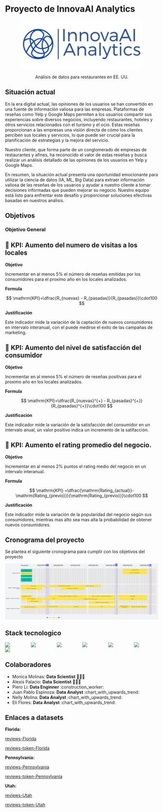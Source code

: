 # Proyecto de InnovaAI Analytics

<div align="center">
  <img src="assets\innovaLogo.jpeg">

  <p align="center">
    Análisis de datos para restaurantes en EE. UU.
    <br />
  </p>
</div>

## Situación actual

En la era digital actual, las opiniones de los usuarios se han convertido en una fuente de información valiosa para las empresas. Plataformas de reseñas como Yelp y Google Maps permiten a los usuarios compartir sus experiencias sobre diversos negocios, incluyendo restaurantes, hoteles y otros servicios relacionados con el turismo y el ocio. Estas reseñas proporcionan a las empresas una visión directa de cómo los clientes perciben sus locales y servicios, lo que puede ser crucial para la planificación de estrategias y la mejora del servicio.


Nuestro cliente, que forma parte de un conglomerado de empresas de restaurantes y afines, ha reconocido el valor de estas reseñas y busca realizar un análisis detallado de las opiniones de los usuarios en Yelp y Google Maps.


En resumen, la situación actual presenta una oportunidad emocionante para utilizar la ciencia de datos (IA, ML, Big Data) para extraer información valiosa de las reseñas de los usuarios y ayudar a nuestro cliente a tomar decisiones informadas que pueden mejorar su negocio. Nuestro equipo está listo para enfrentar este desafío y proporcionar soluciones efectivas basadas en nuestros análisis.

## Objetivos

### Objetivo General

## 🎯 KPI: Aumento del numero de visitas a los locales

**Objetivo**

Incrementar en al menos 5% el número de reseñas emitidas por los consumidores para el proximo año en los locales analizados.

**Formula**

$$
\mathrm{KPI}=\dfrac{R_{nuevas} - R_{pasadas}}{R_{pasadas}}\cdot100
$$

**Justificación**

Este indicador mide la variación de la captación de nuevos consumidores en intervalo interanual, con el puede medirse el exito de las campañas de marketing.

## 🎯 KPI: Aumento del nivel de satisfacción del consumidor

**Objetivo**

Incrementar en al menos 5% el número de reseñas positivas para el proximo año en los locales analizados.

**Formula**

$$
\mathrm{KPI}=\dfrac{R_{nuevas}^{+} - R_{pasadas}^{+}}{R_{pasadas}^{+}}\cdot100
$$

**Justificación**

Este indicador mide la variación de la satisfacción del consumidor en un intervalo anual, un valor positivo indica un incremento de la satifacción.

## 🎯 KPI: Aumento el rating promedio del negocio.

**Objetivo**

Incrementar en al menos 2% puntos el rating medio del negocio en un intervalo interanual.

**Formula**

$$
\mathrm{KPI}
=\dfrac{\mathrm{Rating_{actual}}-\mathrm{Rating_{previo}}}{\mathrm{Rating_{previo}}}\cdot100
$$

**Justificación**

Este indicador mide la variación de la popularidad del negocio según sus consumidores, mientras mas alto sea mas alta la probabilidad de obtener nuevos consumidores.

## Cronograma del proyecto

Se plantea el siguiente cronograma para cumplir con los objetivos del proyecto

<a href="https://lucid.app/lucidspark/3cb5c4c0-dee3-4f20-aa8b-1d86bae6bbe0/edit?invitationId=inv_6c32f21b-0efb-4471-a583-939fc376e67f&page=0_0#"><img src="assets\cronograma.png"></a>

## Stack tecnologico

<div style="display: flex; justify-content: space-between; flex-wrap:wrap; width: 100%">
    <img src="https://api.iconify.design/vscode-icons:file-type-python.svg" 
        style="width: 40px; margin-right:40px"/>
    <img src="https://api.iconify.design/devicon:pandas.svg" 
        style="width: 40px; margin-right:40px"/>
    <img src="https://api.iconify.design/devicon:matplotlib.svg" 
        style="width: 40px; margin-right:40px"/>
    <img src="https://api.iconify.design/logos:seaborn-icon.svg" 
        style="width: 40px; margin-right:40px"/>
    <img src="https://api.iconify.design/devicon:googlecloud.svg" 
        style="width: 40px; margin-right:40px"/>
    <img src="https://api.iconify.design/logos:apache-spark.svg" 
        style="width: 40px; margin-right:40px"/>
    <img src="https://api.iconify.design/simple-icons:polars.svg" 
        style="width: 40px; margin-right:40px"/>
</div>

## Colaboradores

<div>
  <ul>
    <li>
      Monica Molinas: <b>Data Scientist</b> 👩🏻‍🔬
    </li>
    <li>
      Alexis Palacio: <b>Data Scientist</b> 👨🏻‍🔬
    </li>
    <li>
      Piero Li: <b>Data Enginner</b> :construction_worker:
    </li>
    <li>
      Juan Pablo Espinoza: <b>Data Analyst</b> :chart_with_upwards_trend:
    </li>
    <li>
      Nelly Molina: <b>Data Analyst</b> :chart_with_upwards_trend:
    </li>
    <li>
      Elí Flores: <b>Data Analyst</b> :chart_with_upwards_trend:
    </li>
  </ul>
</div>

## Enlaces a datasets

<b>Florida:</b>

[reviews-Florida](https://drive.google.com/file/d/1-5AFCLJbYRE1r8q0QWu0zdqABiHp8ioq/view?usp=drive_link)

[reviews-token-Florida](https://drive.google.com/file/d/1w2qPs3wvMgQ2wU5cmQj8NbKvOXOq7LRv/view?usp=drive_link)


<b>Pennsylvania:</b>

[reviews-Pennsylvania](https://drive.google.com/file/d/1-5Vj2VEUJWiZhWMW6x6sKrVeaZZmv3WD/view?usp=drive_link)

[reviews-token-Pennsylvania](https://drive.google.com/file/d/128HUtLuHcc_VGBQKlBPjm1twTYx8ckk1/view?usp=drive_link)


<b>Utah:</b>

[reviews-Utah](https://drive.google.com/file/d/1_C_1bQnJxdftrvz6QVv9HylbdB6rvzil/view?usp=sharing)

[reviews-token-Utah](https://drive.google.com/file/d/1FlAbcVyPDXldOQRYsDaGAJJbTpmG12nl/view?usp=sharing)
